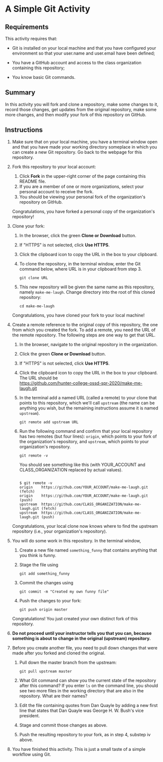 # A Simple Git Activity

## Requirements

This activity requires that:
-  Git is installed on your local machine and that you have configured
your environment so that your user.name and user.email have been defined;

- You have a GitHub account and access to the class organization containing this
repository;

- You know basic Git commands.

## Summary

In this activity you will fork and clone a repository, make some changes to it,
record those changes, get updates from the original repository, make some
more changes, and then modify your  fork of this repository on GitHub.

## Instructions

1. Make sure that on your local machine, you have a terminal window open and that
   you have made your working directory someplace in which you can create a new
   Git repository. Go back to the webpage for this repository.

2. Fork this repository to your local account:
   1. Click __Fork__ in the upper-right corner of the page containing this README file.
   2. If you are a member of one or more organizations, select your personal account to receive the fork.
   3. You should be viewing your personal fork of the organization's repository on GitHub.

   Congratulations, you have forked a personal copy of the organization's repository!


3. Clone your fork:
    1. In the browser, click the green __Clone or Download__ button.
    2. If "HTTPS" is not selected, click __Use HTTPS__.
    3. Click the clipboard icon to copy the URL in the box to your clipboard.
    4. To clone the repository, in the terminal window, enter the Git command
      below, where URL is in your clipboard from step 3.

        ```
        git clone URL
        ```
    5. This new repository will be given the same name as this repository, namely
      `make-me-laugh`.  Change directory into the root of this cloned repository:

        ```
        cd make-me-laugh
       ```

     Congratulations, you have cloned your fork to your local machine!

4. Create a remote reference to the original copy of this repository, the one
   from which you created the fork.  To add a remote, you need the URL of the
   remote repository.   The following steps are one way to get that URL.

    1. In the browser, navigate to the original repository in the organization.
    2. Click the green __Clone or Download__ button.
    3. If "HTTPS" is not selected, click __Use HTTPS__.
    4. Click the clipboard icon to copy the URL in the box to your clipboard. The
       URL should be<br>https://github.com/hunter-college-ossd-spr-2020/make-me-laugh.git
    5. In the terminal add a named URL (called a remote) to your clone that
       points to this repository, which we'll call `upstream`
       (the name can be anything you wish, but the remaining instructions assume
       it is named `upstream`).

        ```
        git remote add upstream URL
        ```
    6. Run the following command and confirm that your local repository  has
       two remotes (but four lines): `origin`, which points to your fork of the
       organization's repository, and `upstream`, which points to your organization's repository.

        ```
        git remote -v
        ```
        You should see something like this (with YOUR_ACCOUNT and
        CLASS_ORGANIZATION replaced by actual values).

        ```

        $ git remote -v
        origin    https://github.com/YOUR_ACCOUNT/make-me-laugh.git (fetch)
        origin    https://github.com/YOUR_ACCOUNT/make-me-laugh.git (push)
        upstream  https://github.com/CLASS_ORGANIZATION/make-me-laugh.git (fetch)
        upstream  https://github.com/CLASS_ORGANIZATION/make-me-laugh.git (push)
        ```
    Congratulations, your local clone now knows where to find the upstream repository (i.e., your organization's repository).

4. You will do some work in this repository. In the terminal window,

    1. Create a new file named `something_funny` that contains anything that
     you think is funny.

    2. Stage the file using

        ```
        git add something_funny
        ```

    3. Commit the changes using

        ```
        git commit -m "Created my own funny file"
        ```

    4. Push the changes to your fork:

       ```
       git push origin master
       ```

    Congratulations! You just created your own distinct fork of this repository.

5. __Do not proceed until your instructor tells you that you can, because something is about to
   change in the original (upstream) repository.__


6. Before you create another file, you need to pull down changes that were made after
   you forked and cloned the original.

    1. Pull down the master branch from the upstream:

       ```
       git pull upstream master
       ```

    2. What  Git command can show you the current state of the repository after this command?
       If you enter `ls` on the command line, you should see two more files in
      the working directory that are also in the repository. What are their names?

    3. Edit the file containing quotes from Dan Quayle by adding a new first line
       that states that Dan Quayle was George H. W. Bush's vice president.

    4. Stage and commit those changes as above.

    5. Push the resulting repository to your fork, as in step 4, substep iv above.

7. You have finished this activity. This is just a small taste of a simple
  workflow using Git.
